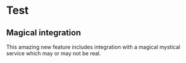 # Test

## Magical integration

This amazing new feature includes integration with a magical mystical service which may or may not be real.
